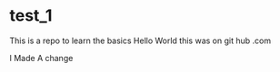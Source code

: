 # test_1
This is a repo to learn the basics
Hello World
this was on git hub .com




I Made A change